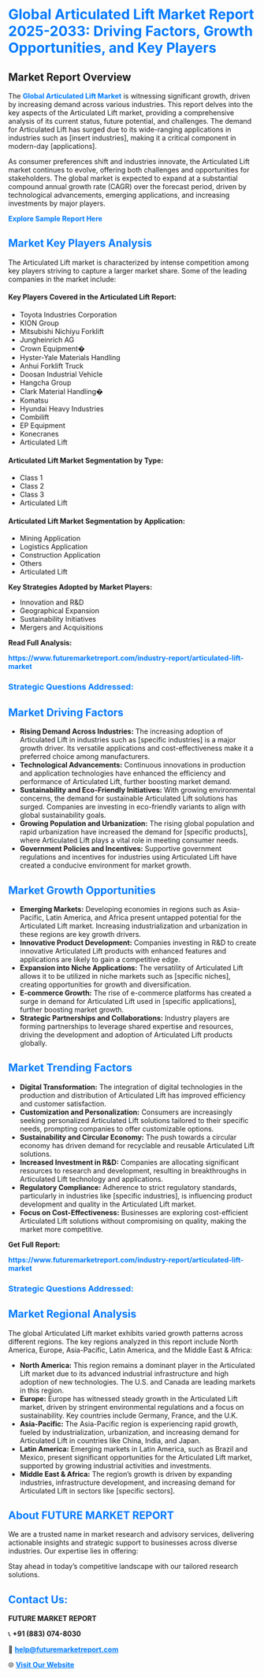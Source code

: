<h1 style="color: #007BFF;">Global Articulated Lift Market Report 2025-2033: Driving Factors, Growth Opportunities, and Key Players</h1>

<section id="overview">
<h2>Market Report Overview</h2>
<p>The <a href="https://www.futuremarketreport.com/industry-report/articulated-lift-market" style="color: #007BFF; text-decoration: none;"><strong>Global Articulated Lift Market</strong></a> is witnessing significant growth, driven by increasing demand across various industries. This report delves into the key aspects of the Articulated Lift market, providing a comprehensive analysis of its current status, future potential, and challenges. The demand for Articulated Lift has surged due to its wide-ranging applications in industries such as [insert industries], making it a critical component in modern-day [applications].</p>
<p>As consumer preferences shift and industries innovate, the Articulated Lift market continues to evolve, offering both challenges and opportunities for stakeholders. The global market is expected to expand at a substantial compound annual growth rate (CAGR) over the forecast period, driven by technological advancements, emerging applications, and increasing investments by major players.</p>
</section>

<section id="overview">
<p><a href="https://www.futuremarketreport.com/request-sample/reportId=100458" style="color: #007BFF; text-decoration: none;"><strong>Explore Sample Report Here</strong></a></p>
</section>

<section id="key-players">
<h2 style="color: #007BFF;">Market Key Players Analysis</h2>
<p>The Articulated Lift market is characterized by intense competition among key players striving to capture a larger market share. Some of the leading companies in the market include:</p>
<h4>Key Players Covered in the Articulated Lift Report:</h4>
<ul><li>Toyota Industries Corporation</li><li>KION Group</li><li>Mitsubishi Nichiyu Forklift</li><li>Jungheinrich AG</li><li>Crown Equipment�</li><li>Hyster-Yale Materials Handling</li><li>Anhui Forklift Truck</li><li>Doosan Industrial Vehicle</li><li>Hangcha Group</li><li>Clark Material Handling�</li><li>Komatsu</li><li>Hyundai Heavy Industries</li><li>Combilift</li><li>EP Equipment</li><li>Konecranes</li><li>Articulated Lift</li></ul>
<h4>Articulated Lift Market Segmentation by Type:</h4>
<ul><li>Class 1</li><li>Class 2</li><li>Class 3</li><li>Articulated Lift</li></ul>

<h4>Articulated Lift Market Segmentation by Application:</h4>
<ul><li>Mining Application</li><li>Logistics Application</li><li>Construction Application</li><li>Others</li><li>Articulated Lift</li></ul>
<p><strong>Key Strategies Adopted by Market Players:</strong></p>
<ul>
<li>Innovation and R&D</li>
<li>Geographical Expansion</li>
<li>Sustainability Initiatives</li>
<li>Mergers and Acquisitions</li>
</ul>
</section>

<section>
<p><strong>Read Full Analysis: </strong></p><a href="https://www.futuremarketreport.com/industry-report/articulated-lift-market" style="color: #007BFF; text-decoration: none;"><strong>https://www.futuremarketreport.com/industry-report/articulated-lift-market</strong></a>
<h3 style="color: #007BFF;">Strategic Questions Addressed:</h3>
</section>

<section id="driving-factors">
<h2 style="color: #007BFF;">Market Driving Factors</h2>
<ul>
<li><strong>Rising Demand Across Industries:</strong> The increasing adoption of Articulated Lift in industries such as [specific industries] is a major growth driver. Its versatile applications and cost-effectiveness make it a preferred choice among manufacturers.</li>
<li><strong>Technological Advancements:</strong> Continuous innovations in production and application technologies have enhanced the efficiency and performance of Articulated Lift, further boosting market demand.</li>
<li><strong>Sustainability and Eco-Friendly Initiatives:</strong> With growing environmental concerns, the demand for sustainable Articulated Lift solutions has surged. Companies are investing in eco-friendly variants to align with global sustainability goals.</li>
<li><strong>Growing Population and Urbanization:</strong> The rising global population and rapid urbanization have increased the demand for [specific products], where Articulated Lift plays a vital role in meeting consumer needs.</li>
<li><strong>Government Policies and Incentives:</strong> Supportive government regulations and incentives for industries using Articulated Lift have created a conducive environment for market growth.</li>
</ul>
</section>

<section id="growth-opportunities">
<h2 style="color: #007BFF;">Market Growth Opportunities</h2>
<ul>
<li><strong>Emerging Markets:</strong> Developing economies in regions such as Asia-Pacific, Latin America, and Africa present untapped potential for the Articulated Lift market. Increasing industrialization and urbanization in these regions are key growth drivers.</li>
<li><strong>Innovative Product Development:</strong> Companies investing in R&D to create innovative Articulated Lift products with enhanced features and applications are likely to gain a competitive edge.</li>
<li><strong>Expansion into Niche Applications:</strong> The versatility of Articulated Lift allows it to be utilized in niche markets such as [specific niches], creating opportunities for growth and diversification.</li>
<li><strong>E-commerce Growth:</strong> The rise of e-commerce platforms has created a surge in demand for Articulated Lift used in [specific applications], further boosting market growth.</li>
<li><strong>Strategic Partnerships and Collaborations:</strong> Industry players are forming partnerships to leverage shared expertise and resources, driving the development and adoption of Articulated Lift products globally.</li>
</ul>
</section>

<section id="trending-factors">
<h2 style="color: #007BFF;">Market Trending Factors</h2>
<ul>
<li><strong>Digital Transformation:</strong> The integration of digital technologies in the production and distribution of Articulated Lift has improved efficiency and customer satisfaction.</li>
<li><strong>Customization and Personalization:</strong> Consumers are increasingly seeking personalized Articulated Lift solutions tailored to their specific needs, prompting companies to offer customizable options.</li>
<li><strong>Sustainability and Circular Economy:</strong> The push towards a circular economy has driven demand for recyclable and reusable Articulated Lift solutions.</li>
<li><strong>Increased Investment in R&D:</strong> Companies are allocating significant resources to research and development, resulting in breakthroughs in Articulated Lift technology and applications.</li>
<li><strong>Regulatory Compliance:</strong> Adherence to strict regulatory standards, particularly in industries like [specific industries], is influencing product development and quality in the Articulated Lift market.</li>
<li><strong>Focus on Cost-Effectiveness:</strong> Businesses are exploring cost-efficient Articulated Lift solutions without compromising on quality, making the market more competitive.</li>
</ul>
</section>

<section>
<p><strong>Get Full Report: </strong></p><a href="https://www.futuremarketreport.com/industry-report/articulated-lift-market" style="color: #007BFF; text-decoration: none;"><strong>https://www.futuremarketreport.com/industry-report/articulated-lift-market</strong></a>
<h3 style="color: #007BFF;">Strategic Questions Addressed:</h3>
</section>


<section id="regional-analysis">
<h2 style="color: #007BFF;">Market Regional Analysis</h2>
<p>The global Articulated Lift market exhibits varied growth patterns across different regions. The key regions analyzed in this report include North America, Europe, Asia-Pacific, Latin America, and the Middle East & Africa:</p>
<ul>
<li><strong>North America:</strong> This region remains a dominant player in the Articulated Lift market due to its advanced industrial infrastructure and high adoption of new technologies. The U.S. and Canada are leading markets in this region.</li>
<li><strong>Europe:</strong> Europe has witnessed steady growth in the Articulated Lift market, driven by stringent environmental regulations and a focus on sustainability. Key countries include Germany, France, and the U.K.</li>
<li><strong>Asia-Pacific:</strong> The Asia-Pacific region is experiencing rapid growth, fueled by industrialization, urbanization, and increasing demand for Articulated Lift in countries like China, India, and Japan.</li>
<li><strong>Latin America:</strong> Emerging markets in Latin America, such as Brazil and Mexico, present significant opportunities for the Articulated Lift market, supported by growing industrial activities and investments.</li>
<li><strong>Middle East & Africa:</strong> The region’s growth is driven by expanding industries, infrastructure development, and increasing demand for Articulated Lift in sectors like [specific sectors].</li>
</ul>
</section>

<footer>
<h2 style="color: #007BFF;">About FUTURE MARKET REPORT</h2>
<p>We are a trusted name in market research and advisory services, delivering actionable insights and strategic support to businesses across diverse industries. Our expertise lies in offering:</p>

<p>Stay ahead in today’s competitive landscape with our tailored research solutions.</p>

<h2 style="color: #007BFF;">Contact Us:</h2>
<p><strong>FUTURE MARKET REPORT</strong></p>
<p>📞 <strong>+91 (883) 074-8030</strong></p>
<p>📧 <strong><a href="mailto:help@futuremarketreport.com" style="color: #007BFF;">help@futuremarketreport.com</a></strong></p>
<p>🌐 <strong><a href="https://www.futuremarketreport.com/" style="color: #007BFF;">Visit Our Website</a></strong></p>
</footer>